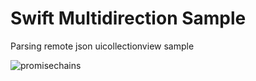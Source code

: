 # Swift Multidirection Sample
Parsing remote json uicollectionview sample

![promisechains](https://github.com/codeservis/UICollectionviewsample/blob/master/samplejson.png?raw=true)
